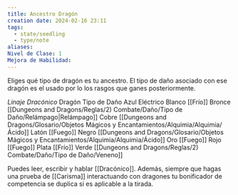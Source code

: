 ```yaml
---
title: Ancestro Dragón
creation date: 2024-02-16 23:11
tags:
  - state/seedling
  - type/note
aliases: 
Nivel de Clase: 1
Mejora de Habilidad:
---
```


Eliges qué tipo de dragón es tu ancestro. El tipo de daño asociado con ese dragón es el usado por lo los rasgos que ganes posteriormente.

*Linaje Dracónico*
Dragón                     Tipo de Daño
Azul                          Eléctrico
Blanco                      [[Frío]]
Bronce                      [[Dungeons and Dragons/Reglas/2) Combate/Daño/Tipo de Daño/Relámpago|Relámpago]]
Cobre                       [[Dungeons and Dragons/Glosario/Objetos Mágicos y Encantamientos/Alquimia/Alquimia/Ácido]]
Latón                        [[Fuego]]
Negro                       [[Dungeons and Dragons/Glosario/Objetos Mágicos y Encantamientos/Alquimia/Alquimia/Ácido]]
Oro                           [[Fuego]]
Rojo                          [[Fuego]]
Plata                         [[Frío]]
Verde                        [[Dungeons and Dragons/Reglas/2) Combate/Daño/Tipo de Daño/Veneno]]

Puedes leer, escribir y hablar [[Dracónico]]. Además, siempre que hagas una prueba de [[Carisma]]
interactuando con dragones tu bonificador de competencia se duplica si es aplicable a la tirada.


